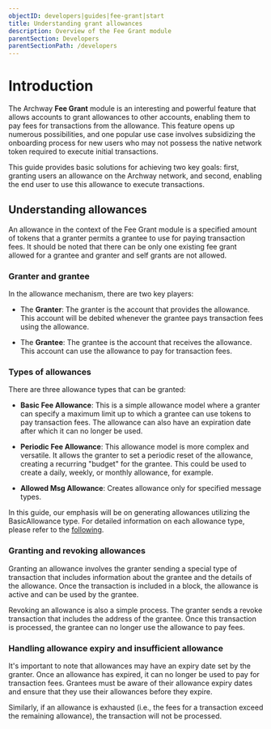 ```yaml
---
objectID: developers|guides|fee-grant|start
title: Understanding grant allowances
description: Overview of the Fee Grant module
parentSection: Developers
parentSectionPath: /developers
---
```


# Introduction

The Archway **Fee Grant** module is an interesting and powerful feature that allows accounts to grant allowances to other accounts, enabling them to pay fees for transactions from the allowance. This feature opens up numerous possibilities, and one popular use case involves subsidizing the onboarding process for new users who may not possess the native network token required to execute initial transactions.

This guide provides basic solutions for achieving two key goals: first, granting users an allowance on the Archway network, and second, enabling the end user to use this allowance to execute transactions.

## Understanding allowances

An allowance in the context of the Fee Grant module is a specified amount of tokens that a granter permits a grantee to use for paying transaction fees. It should be noted that there can be only one existing fee grant allowed for a grantee and granter and self grants are not allowed.

### Granter and grantee

In the allowance mechanism, there are two key players:

- The **Granter**: The granter is the account that provides the allowance. This account will be debited whenever the grantee pays transaction fees using the allowance.

- The **Grantee**: The grantee is the account that receives the allowance. This account can use the allowance to pay for transaction fees.


### Types of allowances

There are three allowance types that can be granted:

- **Basic Fee Allowance**: This is a simple allowance model where a granter can specify a maximum limit up to which a grantee can use tokens to pay transaction fees. The allowance can also have an expiration date after which it can no longer be used.

- **Periodic Fee Allowance**: This allowance model is more complex and versatile. It allows the granter to set a periodic reset of the allowance, creating a recurring "budget" for the grantee. This could be used to create a daily, weekly, or monthly allowance, for example.

- **Allowed Msg Allowance**: Creates allowance only for specified message types.

In this guide, our emphasis will be on generating allowances utilizing the BasicAllowance type. For detailed information on each allowance type, please refer to the <a href="https://github.com/cosmos/cosmos-sdk/blob/main/x/feegrant/README.md" target="_blank">following</a>.


### Granting and revoking allowances

Granting an allowance involves the granter sending a special type of transaction that includes information about the grantee and the details of the allowance. Once the transaction is included in a block, the allowance is active and can be used by the grantee.

Revoking an allowance is also a simple process. The granter sends a revoke transaction that includes the address of the grantee. Once this transaction is processed, the grantee can no longer use the allowance to pay fees.

### Handling allowance expiry and insufficient allowance

It's important to note that allowances may have an expiry date set by the granter. Once an allowance has expired, it can no longer be used to pay for transaction fees. Grantees must be aware of their allowance expiry dates and ensure that they use their allowances before they expire.

Similarly, if an allowance is exhausted (i.e., the fees for a transaction exceed the remaining allowance), the transaction will not be processed.
